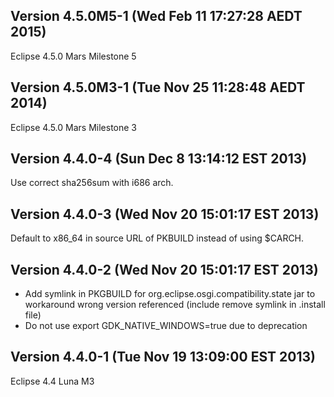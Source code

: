 Version 4.5.0M5-1 (Wed Feb 11 17:27:28 AEDT 2015)
---

Eclipse 4.5.0 Mars Milestone 5

Version 4.5.0M3-1 (Tue Nov 25 11:28:48 AEDT 2014)
---

Eclipse 4.5.0 Mars Milestone 3

Version 4.4.0-4 (Sun Dec  8 13:14:12 EST 2013)
---

Use correct sha256sum with i686 arch.

Version 4.4.0-3 (Wed Nov 20 15:01:17 EST 2013)
---

Default to x86_64 in source URL of PKBUILD instead of using $CARCH.

Version 4.4.0-2 (Wed Nov 20 15:01:17 EST 2013)
---

* Add symlink in PKGBUILD for org.eclipse.osgi.compatibility.state jar to workaround wrong version referenced (include remove symlink in .install file)
* Do not use export GDK_NATIVE_WINDOWS=true due to deprecation

Version 4.4.0-1 (Tue Nov 19 13:09:00 EST 2013)
---

Eclipse 4.4 Luna M3
